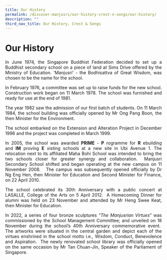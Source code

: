 ```yaml
---
title: Our History
permalink: /discover-manjusri/our-history-crest-n-songs/our-history/
description: ""
third_nav_title: Our History, Crest & Songs
---
```

# **Our History**

<p style="text-align: justify;">In June 1974, the Singapore Buddhist Federation decided to set up a Buddhist secondary school on a piece of land at Sims Drive offered by the Ministry of Education. 'Manjusri' - the Bodhisattva of Great Wisdom, was chosen to be the name for the school.</p>

<p style="text-align: justify;">In February 1976, a committee was set up to raise funds for the new school. Construction work began on 11 March 1978. The school was furnished and ready for use at the end of 1981.</p>

<p style="text-align: justify;">The year 1982 saw the admission of our first batch of students. On 11 March 1984, the school building was officially opened by Mr Ong Pang Boon, the then Minister for the Environment.

<p style="text-align: justify;">The school embarked on the Extension and Alteration Project in December 1996 and the project was completed in March 1999.</p>

<p style="text-align: justify;">In 2005, the school was awarded <b>PRIME</b> - <b>P</b> rogramme for <b>R</b> ebuilding and <b>IM</b> proving <b>E</b> xisting schools at a new site in Ubi Avenue 1. The relocation next to its affiliated Maha Bohi School was intended to bring the two schools closer for greater synergy and collaboration.  Manjusri Secondary School shifted and began operating at the new campus on 11 November 2008.   The campus was subsequently opened officially by Dr Ng Eng Hen, then Minister for Education and Second Minister for Finance, on 22 April 2010. </p>

<p style="text-align: justify;">The school celebrated its 30th Anniversary with a public concert at LASALLE, College of the Arts on 5 April 2012.  A Homecoming Dinner for alumni was held on 23 November and attended by Mr Heng Swee Keat, then Minister for Education. </p>

<p style="text-align: justify;">In 2022, a series of four bronze sculptures “<i>The Manjusrian Virtues</i>” was commissioned by the School Management Committee; and unveiled on 18 November during the school’s 40th Anniversary commemorative event.  The artworks were situated in the central garden and depict each of the virtues enshrined in the school motto i.e., Wisdom, Conduct, Benevolence and Aspiration.  The newly renovated school library was officially opened on the same occasion by Mr Tan Chuan-Jin, Speaker of the Parliament of Singapore.</p>